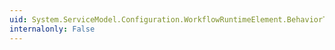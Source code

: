 ```yaml
---
uid: System.ServiceModel.Configuration.WorkflowRuntimeElement.BehaviorType
internalonly: False
---
```

